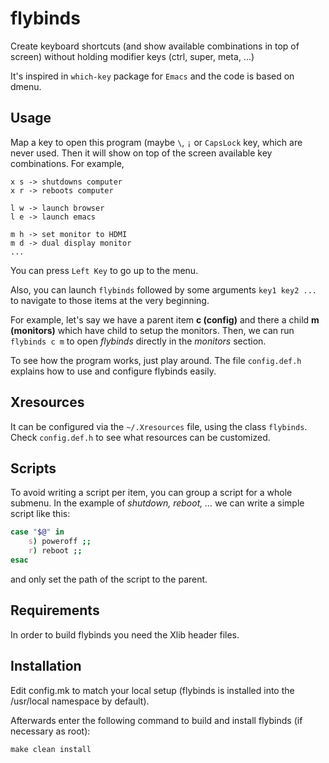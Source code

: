 # flybinds
Create keyboard shortcuts (and show available combinations in top of screen) without holding
modifier keys (ctrl, super, meta, ...)

It's inspired in `which-key` package for `Emacs` and the code is based on dmenu.
## Usage
Map a key to open this program (maybe `\`, `¡` or `CapsLock` key, which are never used.
Then it will show on top of the screen available key combinations. For example,

```
x s -> shutdowns computer
x r -> reboots computer

l w -> launch browser
l e -> launch emacs

m h -> set monitor to HDMI
m d -> dual display monitor
...
```
You can press `Left Key` to go up to the menu.

Also, you can launch `flybinds` followed by some arguments `key1 key2 ...` to navigate to those items at the very beginning.

For example, let's say we have a parent item **c (config)** and there a child **m (monitors)** which have child to setup the monitors. Then, we can run `flybinds c m` to open *flybinds* directly in the *monitors* section.

To see how the program works, just play around. The file `config.def.h` explains how to use and configure flybinds easily.

## Xresources
It can be configured via the `~/.Xresources` file, using the class `flybinds`. Check `config.def.h` to see what resources can be customized.

## Scripts
To avoid writing a script per item, you can group a script for a whole submenu. In the example of *shutdown, reboot, ...* we can write a simple script like this:
```bash
case "$@" in
    s) poweroff ;;
    r) reboot ;;
esac
```
and only set the path of the script to the parent.


Requirements
------------
In order to build flybinds you need the Xlib header files.


Installation
------------
Edit config.mk to match your local setup (flybinds is installed into
the /usr/local namespace by default).

Afterwards enter the following command to build and install flybinds
(if necessary as root):

    make clean install
